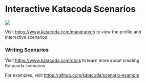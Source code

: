 # Interactive Katacoda Scenarios

[![](http://shields.katacoda.com/katacoda/mandratech/count.svg)](https://www.katacoda.com/mandratech "Get your profile on Katacoda.com")

Visit https://www.katacoda.com/mandratech to view the profile and interactive scenarios

### Writing Scenarios
Visit https://www.katacoda.com/docs to learn more about creating Katacoda scenarios

For examples, visit https://github.com/katacoda/scenario-example
